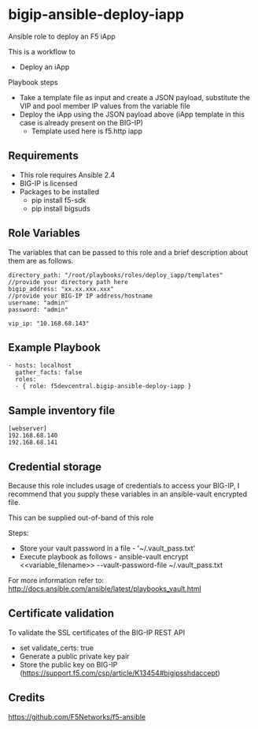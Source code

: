 # bigip-ansible-deploy-iapp
Ansible role to deploy an F5 iApp

This is a workflow to
*  Deploy an iApp

Playbook steps
* Take a template file as input and create a JSON payload, substitute the VIP and pool member IP values from the variable file
* Deploy the iApp using the JSON payload above (iApp template in this case is already present on the BIG-IP)
  - Template used here is f5.http iapp

## Requirements
* This role requires Ansible 2.4
* BIG-IP is licensed
* Packages to be installed
  - pip install f5-sdk
  - pip install bigsuds

## Role Variables
The variables that can be passed to this role and a brief description about them are as follows.

```
directory_path: "/root/playbooks/roles/deploy_iapp/templates"   //provide your directory path here
bigip_address: "xx.xx.xxx.xxx"                                  //provide your BIG-IP IP address/hostname
username: "admin"
password: "admin"

vip_ip: "10.168.68.143"

```

## Example Playbook
```
- hosts: localhost
  gather_facts: false
  roles:
  - { role: f5devcentral.bigip-ansible-deploy-iapp }

```

## Sample inventory file

```
[webserver]
192.168.68.140
192.168.68.141

```

## Credential storage

Because this role includes usage of credentials to access your BIG-IP, I recommend that you supply these variables in an ansible-vault encrypted file.

This can be supplied out-of-band of this role

Steps:
- Store your vault password in a file - '~/.vault_pass.txt'
- Execute playbook as follows - ansible-vault encrypt <<variable_filename>> --vault-password-file ~/.vault_pass.txt

For more information refer to: http://docs.ansible.com/ansible/latest/playbooks_vault.html

## Certificate validation
To validate the SSL certificates of the BIG-IP REST API
- set validate_certs: true
- Generate a public private key pair
- Store the public key on BIG-IP (https://support.f5.com/csp/article/K13454#bigipsshdaccept)

## Credits
https://github.com/F5Networks/f5-ansible
